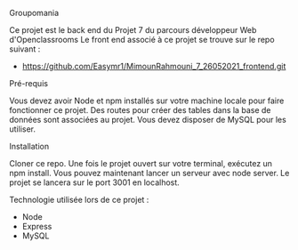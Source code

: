 Groupomania

Ce projet est le back end du Projet 7 du parcours développeur Web d'Openclassrooms
Le front end associé à ce projet se trouve sur le repo suivant : 

- https://github.com/Easymr1/MimounRahmouni_7_26052021_frontend.git

Pré-requis

Vous devez avoir Node et npm installés sur votre machine locale pour faire fonctionner ce projet.
Des routes pour créer des tables dans la base de données sont associées au projet.
Vous devez disposer de MySQL pour les utiliser.

Installation

Cloner ce repo. Une fois le projet ouvert sur votre terminal, exécutez un npm install. Vous pouvez maintenant lancer un serveur avec node server. Le projet se lancera sur le port 3001 en localhost.

Technologie utilisée lors de ce projet :

- Node
- Express
- MySQL